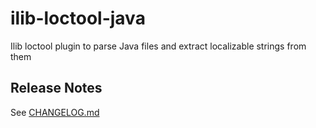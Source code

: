 # ilib-loctool-java
Ilib loctool plugin to parse Java files and extract localizable strings from them

## Release Notes

See [CHANGELOG.md](./CHANGELOG.md)
